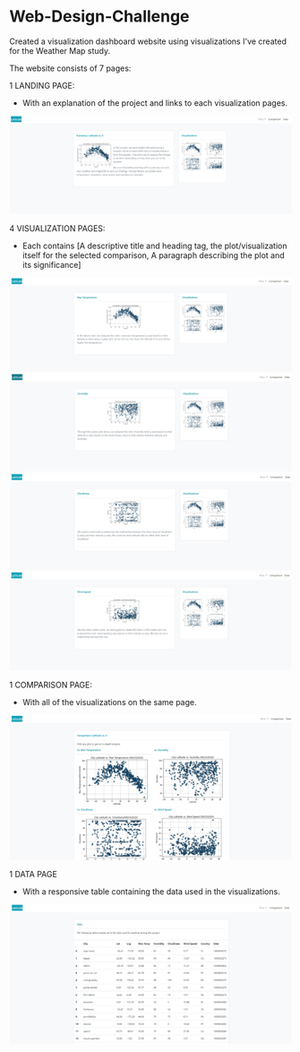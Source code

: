 # Web-Design-Challenge

Created a visualization dashboard website using visualizations I've created for the Weather Map study.

The website consists of 7 pages:

1 LANDING PAGE:
 -  With an explanation of the project and links to each visualization pages.

 ![Landing Page](Images/landing_page.PNG)

4 VISUALIZATION PAGES:
-   Each contains [A descriptive title and heading tag, the plot/visualization itself for the selected comparison, A paragraph describing the plot and its significance]

![Vizualization Page (Maximum Temperature)](Images/vizualization_max_temp.PNG)
![Vizualization Page (Humidity)](Images/vizualization_humidity.PNG)
![Vizualization Page (Cloudiness)](Images/vizualization_cloudiness.PNG)
![Vizualization Page (Wins Speed)](Images/vizualization_wind_speed.PNG)

1 COMPARISON PAGE:
-   With all of the visualizations on the same page.

![Comparison Page](Images/comparison_page.PNG)

1 DATA PAGE
-   With a responsive table containing the data used in the visualizations.

![Data Page](Images/data_page.PNG)
